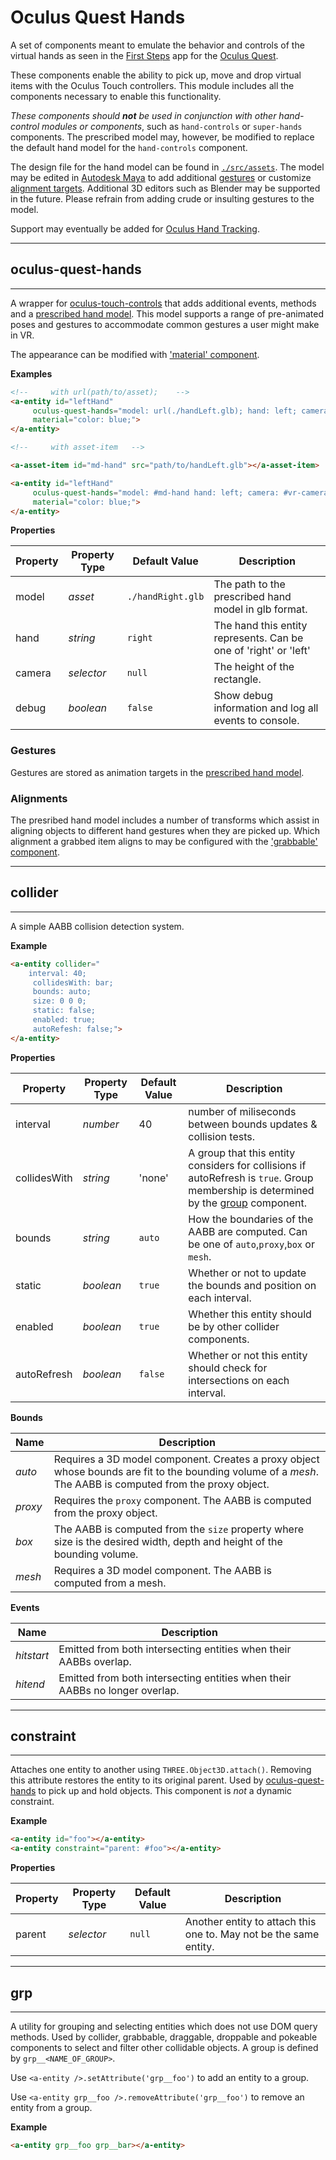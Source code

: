 # **Oculus Quest Hands**

A set of components meant to emulate the behavior and controls of the virtual hands as seen in the [First Steps](https://www.oculus.com/experiences/quest/1863547050392688) app for the [Oculus Quest](https://www.oculus.com/quest/).

These components enable the ability to pick up, move and drop virtual items with the Oculus Touch controllers. This module includes all the components necessary to enable this functionality. 

_These components should **not** be used in conjunction with other hand-control modules or components_, such as `hand-controls` or `super-hands` components. The prescribed model may, however, be modified to replace the default hand model for the `hand-controls` component.

The design file for the hand model can be found in [`./src/assets`](./src/assets). The model may be edited in [Autodesk Maya](https;//autodesk.com/maya) to add additional [gestures](#Gestures) or customize [alignment targets](#Alignments). Additional 3D editors such as Blender may be supported in the future. Please refrain from adding crude or insulting gestures to the model.


Support may eventually be added for [Oculus Hand Tracking](https://www.oculus.com/blog/introducing-hand-tracking-on-oculus-quest-bringing-your-real-hands-into-vr/?locale=en_US).

<hr>

## **oculus-quest-hands**

<hr>

A wrapper for [oculus-touch-controls](https://aframe.io/docs/master/components/oculus-touch-controls.html) that adds additional events, methods and a [prescribed hand model](./assets.md). This model supports a range of pre-animated poses and gestures to accommodate common gestures a user might make in VR.

The appearance can be modified with ['material' component](https://aframe.io/docs/master/components/material.html).

**Examples**

```html
<!--     with url(path/to/asset);    -->
<a-entity id="leftHand" 
	 oculus-quest-hands="model: url(./handLeft.glb); hand: left; camera: #vr-camera;"
	 material="color: blue;">
</a-entity>
```
```html
<!--     with asset-item   -->

<a-asset-item id="md-hand" src="path/to/handLeft.glb"></a-asset-item>

<a-entity id="leftHand" 
	 oculus-quest-hands="model: #md-hand hand: left; camera: #vr-camera;"
	 material="color: blue;">
</a-entity>
```

**Properties**

| Property | Property Type | Default Value |  Description  |
|---|---|---|---|
|  model | _asset_ |  `./handRight.glb` | The path to the prescribed hand model in glb format. |
|  hand | _string_  |  `right`  | The hand this entity represents. Can be one of 'right' or 'left' |
|  camera | _selector_  |  `null`  | The height of the rectangle. |
|  debug | _boolean_  |  `false`  | Show debug information and log all events to console. |


### Gestures

Gestures are stored as animation targets in the [prescribed hand model](./assets.md). 

### Alignments

The presribed hand model includes a number of transforms which assist in aligning objects to different hand gestures when they are picked up. Which alignment a grabbed item aligns to may be configured with the ['grabbable' component](##grabbable).

<hr>

## **collider**

<hr>

A simple AABB collision detection system.

**Example**

```html
<a-entity collider="
    interval: 40; 
	 collidesWith: bar; 
	 bounds: auto; 
	 size: 0 0 0;
	 static: false; 
	 enabled: true; 
	 autoRefesh: false;">
</a-entity>
```

**Properties**

| Property | Property Type | Default Value |  Description  |
|---|---|---|---|
|  interval | _number_ |  40 | number of miliseconds between bounds updates & collision tests.  |
|  collidesWith | _string_  |  'none'  | A group that this entity considers for collisions if autoRefresh is `true`. Group membership is determined by the [group](##grp) component. |
|  bounds | _string_  |  `auto`  | How the boundaries of the AABB are computed. Can be one of `auto`,`proxy`,`box` or `mesh`. |
|  static | _boolean_  |  `true`  | Whether or not to update the bounds and position on each interval. |
|  enabled | _boolean_  |  `true`  | Whether this entity should be by other collider components. |
|  autoRefresh | _boolean_  |  `false`  | Whether or not this entity should check for intersections on each interval. |

**Bounds**

| Name |  Description  |
|---|---|
|  _auto_ | Requires a 3D model component. Creates a proxy object whose bounds are fit to the bounding volume of a _mesh_. The AABB is computed from the proxy object. |
|  _proxy_ | Requires the `proxy` component. The AABB is computed from the proxy object. |
|  _box_ | The AABB is computed from the `size` property where size is the desired width, depth and height of the bounding volume. |
|  _mesh_ | Requires a 3D model component. The AABB is computed from a mesh. |

**Events**

| Name |  Description  |
|---|---|
|  _hitstart_ | Emitted from both intersecting entities when their AABBs overlap. |
|  _hitend_ | Emitted from both intersecting entities when their AABBs no longer overlap. |

<hr>

## **constraint**

<hr>

Attaches one entity to another using `THREE.Object3D.attach()`. Removing this attribute restores the entity to its original parent. Used by [oculus-quest-hands](##oculus-quest-hands) to pick up and hold objects. This component is _not_ a dynamic constraint. 

**Example**

```html
<a-entity id="foo"></a-entity>
<a-entity constraint="parent: #foo"></a-entity>
```

**Properties**

| Property | Property Type | Default Value |  Description  |
|---|---|---|---|
|  parent | _selector_ |  `null` | Another entity to attach this one to. May not be the same entity.  |

<hr>

## **grp**

<hr>

A utility for grouping and selecting entities which does not use DOM query methods. Used by collider, grabbable, draggable, droppable and pokeable components to select and filter other collidable objects. A group is defined by `grp__<NAME_OF_GROUP>`.

Use `<a-entity />.setAttribute('grp__foo')` to add an entity to a group.

Use `<a-entity grp__foo />.removeAttribute('grp__foo')` to remove an entity from a group. 

**Example**

```html
<a-entity grp__foo grp__bar></a-entity>
```
